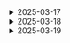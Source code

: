 <details>
<summary>2025-03-17</summary>

# 🛠️ 오늘의 개발

## 📝 AI 데이터 전처리 하기

### ✅ 모델 테스트
</details>

<details>
<summary>2025-03-18</summary>

# 🛠️ 오늘의 개발

## 📝 AI zeroscope 모델 파인튜닝 하기

### ✅ 모델 테스트
</details>

<details>
<summary>2025-03-19</summary>

# 🛠️ 오늘의 개발

## 📝 AI zeroscope 모델 파인튜닝 하기

### ✅ 모델 테스트
</details>
